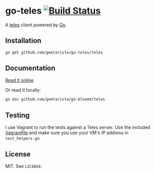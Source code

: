 # go-teles [![Build Status](https://drone.io/github.com/geetarista/go-teles/status.png)](https://drone.io/github.com/geetarista/go-teles/latest)

A [teles](https://github.com/armon/teles) client powered by [Go](http://golang.org).

## Installation

```bash
go get github.com/geetarista/go-teles/teles
```

## Documentation

[Read it online](http://godoc.org/github.com/geetarista/go-teles/teles)

Or read it locally:

```bash
go doc github.com/geetarista/go-bloomd/teles
```

## Testing

I use Vagrant to run the tests against a Teles server. Use the included [Vagrantfile](Vagrantfile) and make sure you use your VM's IP address in `test_helpers.go`.

## License

MIT. See `LICENSE`.
